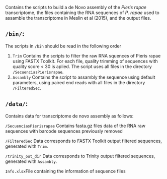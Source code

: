 

Contains the scripts to build a de Novo assembly of the *Pieris rapae* transcriptome, the files containing the RNA sequences of *P. rapae* used to assamble the transcriptome in Meslin et al (2015), and the output files.

## `/bin/`:

The scripts in `/bin` should be read in the following order
  1. `Trim` Contains the scripts to filter the raw RNA squences of Pieris rapae using FASTX Toolkit. For each file, quality trimming of sequences with quality score < 30 is aplied. The script uses all files in the directory `/SecuenciasPierisrapae`.
  2. `Assambly` Contains the script to assambly the sequence using default parameters, using paired end reads with all files in the directory `/FilteredSec`.


## `/data/`:

Contains data for transcriptome de novo assembly as follows:

`/SecuenciasPierisrapae` Contains fasta.gz files  data of the RNA raw sequences with barcode sequences previously removed

`/FilteredSec` Data corresponds to FASTX Toolkit output filtered sequences, generated with `Trim`.

`/trinity_out_dir` Data corresponds to Trinity output filtered sequences, generated with `Assambly`.

`Info.xlsx`File containing the information of sequence files